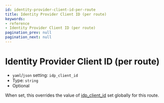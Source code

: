 ```yaml
---
id: identity-provider-client-id-per-route
title: Identity Provider Client ID (per route)
keywords:
- reference
- Identity Provider Client ID (per route)
pagination_prev: null
pagination_next: null
---
```



# Identity Provider Client ID (per route)
- `yaml`/`json` setting: `idp_client_id`
- Type: `string`
- Optional

When set, this overrides the value of [idp_client_id](#identity-provider-client-id) set globally for this route.

